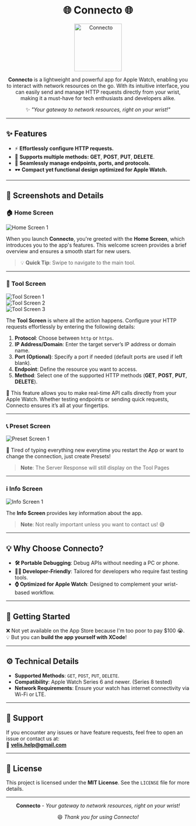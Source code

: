 <div align="center">

# **🌐 Connecto 🌐**  

<img src="https://github.com/wfxey/wfxey/blob/main/6.png?raw=true" alt="Connecto" width="130">

**Connecto** is a lightweight and powerful app for Apple Watch, enabling you to interact with network resources on the go. With its intuitive interface, you can easily send and manage HTTP requests directly from your wrist, making it a must-have for tech enthusiasts and developers alike.  

✨ _"Your gateway to network resources, right on your wrist!"_

</div>

---

## **✨ Features**
- ⚡ **Effortlessly configure HTTP requests.**  
- 🔄 **Supports multiple methods:** **GET**, **POST**, **PUT**, **DELETE**.  
- 🔌 **Seamlessly manage endpoints, ports, and protocols.**  
- 🕶️ **Compact yet functional design optimized for Apple Watch.**

---

## **📸 Screenshots and Details**

### **🏠 Home Screen**
![Home Screen 1](https://github.com/wfxey/wfxey/blob/main/11t.png?raw=true)  

When you launch **Connecto**, you're greeted with the **Home Screen**, which introduces you to the app's features. This welcome screen provides a brief overview and ensures a smooth start for new users.  
> 💡 **Quick Tip**: Swipe to navigate to the main tool.

---

### **🔧 Tool Screen**
![Tool Screen 1](https://github.com/wfxey/wfxey/blob/main/12t.png?raw=true)  
![Tool Screen 2](https://github.com/wfxey/wfxey/blob/main/13t.png?raw=true)  
![Tool Screen 3](https://github.com/wfxey/wfxey/blob/main/14t.png?raw=true)  

The **Tool Screen** is where all the action happens. Configure your HTTP requests effortlessly by entering the following details:

1. **Protocol**: Choose between `http` or `https`.  
2. **IP Address/Domain**: Enter the target server’s IP address or domain name.  
3. **Port (Optional)**: Specify a port if needed (default ports are used if left blank).  
4. **Endpoint**: Define the resource you want to access.  
5. **Method**: Select one of the supported HTTP methods (**GET**, **POST**, **PUT**, **DELETE**).  

🎯 This feature allows you to make real-time API calls directly from your Apple Watch. Whether testing endpoints or sending quick requests, Connecto ensures it’s all at your fingertips.  

---
### **📞 Preset Screen**
![Preset Screen 1](https://github.com/wfxey/wfxey/blob/main/15t.png?raw=true)

🔗 Tired of typing everything new everytime you restart the App or want to change the connection, just create Presets!
> **Note**: The Server Response will still display on the Tool Pages

---
### **ℹ️ Info Screen**
![Info Screen 1](https://github.com/wfxey/wfxey/blob/main/16t.png?raw=true)  

The **Info Screen** provides key information about the app.  
> **Note**: Not really important unless you want to contact us! 😅

---

## **💡 Why Choose Connecto?**
- **🛠️ Portable Debugging**: Debug APIs without needing a PC or phone.  
- **👨‍💻 Developer-Friendly**: Tailored for developers who require fast testing tools.  
- **⌚ Optimized for Apple Watch**: Designed to complement your wrist-based workflow.  

---

## **🚀 Getting Started**

❌ Not yet available on the App Store because I'm too poor to pay $100 😭.  
💡 But you can **build the app yourself with XCode**!  

---

## **⚙️ Technical Details**
- **Supported Methods**: `GET`, `POST`, `PUT`, `DELETE`.  
- **Compatibility**: Apple Watch Series 6 and newer. (Series 8 tested)
- **Network Requirements**: Ensure your watch has internet connectivity via Wi-Fi or LTE.  

---

## **📩 Support**
If you encounter any issues or have feature requests, feel free to open an issue or contact us at:  
📧 **velis.help@gmail.com**  

---

## **📜 License**
This project is licensed under the **MIT License**. See the `LICENSE` file for more details.

---

<div align="center">

 **Connecto** - _Your gateway to network resources, right on your wrist!_  

😄 _Thank you for using Connecto!_

</div>
